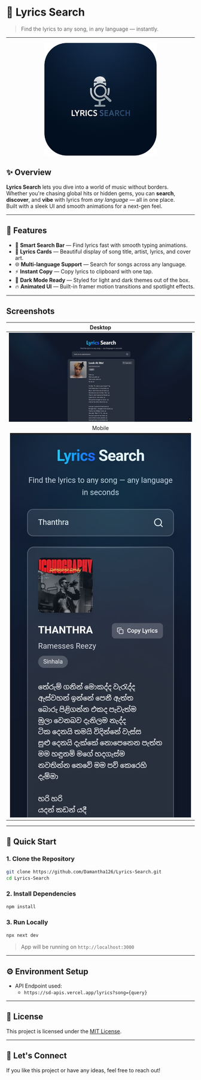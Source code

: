 
# 🎵 Lyrics Search

> Find the lyrics to any song, in any language — instantly.

---

<p align="center">
  <a href="https://github.com/Damantha126">
        <img src="https://github.com/Damantha126/Lyrics-Search/blob/main/public/logo.png" alt="lyrics-search" width="300">
    </a>
</p>

## ✨ Overview

**Lyrics Search** lets you dive into a world of music without borders.  
Whether you're chasing global hits or hidden gems, you can **search**, **discover**, and **vibe** with lyrics from *any language* — all in one place.  
Built with a sleek UI and smooth animations for a next-gen feel.

---


## 🚀 Features

- 🔎 **Smart Search Bar** — Find lyrics fast with smooth typing animations.
- 🎤 **Lyrics Cards** — Beautiful display of song title, artist, lyrics, and cover art.
- 🌐 **Multi-language Support** — Search for songs across any language.
- ⚡ **Instant Copy** — Copy lyrics to clipboard with one tap.
- 🎨 **Dark Mode Ready** — Styled for light and dark themes out of the box.
- 🔥 **Animated UI** — Built-in framer motion transitions and spotlight effects.

---

## Screenshots

| Desktop |
|:---:|
| ![Search Bar](https://raw.githubusercontent.com/Damantha126/Lyrics-Search/refs/heads/main/public/Screenshot.png) |
| Mobile |
| ![Lyrics Card](https://raw.githubusercontent.com/Damantha126/Lyrics-Search/refs/heads/main/public/Screenshot1.jpg) |

---

## 🚀 Quick Start

### 1. Clone the Repository
```bash
git clone https://github.com/Damantha126/Lyrics-Search.git
cd Lyrics-Search
```

### 2. Install Dependencies
```bash
npm install
```

### 3. Run Locally
```bash
npx next dev
```

> App will be running on `http://localhost:3000`

---

## ⚙️ Environment Setup

- API Endpoint used:
  - `https://sd-apis.vercel.app/lyrics?song={query}`



---

## 📝 License

This project is licensed under the [MIT License](LICENSE).

---

## 💬 Let's Connect

If you like this project or have any ideas, feel free to reach out!
